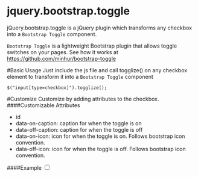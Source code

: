 jquery.bootstrap.toggle
================

jQuery.bootstrap.toggle is a jQuery plugin which transforms any checkbox into a `Bootstrap Toggle` component.

`Bootstrap Toggle` is a lightweight Bootstrap plugin that allows toggle switches on your pages. See how it works at https://github.com/minhur/bootstrap-toggle

#Basic Usage
Just include the js file and call togglize() on any checkbox element to transform it into a `Bootstrap Toggle` component

    $("input[type=checkbox]").togglize();

#Customize
Customize by adding attributes to the checkbox.
####Customizable Attributes
- id
- data-on-caption: caption for when the toggle is on
- data-off-caption: caption for when the toggle is off
- data-on-icon: icon for when the toggle is on. Follows bootstrap icon convention.
- data-off-icon: icon for when the toggle is off. Follows bootstrap icon convention.

####Example
    <input type = "checkbox" id = "isReady" data-on-caption = "Ready" data-off-caption = "Not Ready" data-on-icon = "icon-check" data-off-icon = "icon-ban-circle"/>
